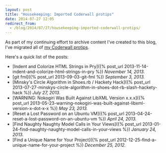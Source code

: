 ```yaml
---
layout: post
title: "Housekeeping: Imported Coderwall protips"
date: 2014-07-27 12:05
redirect_from:
  - /blog/2014/07/27/housekeeping-imported-coderwall-protips/
---
```


As part of my continuing effort to archive content I've created to this blog, I've migrated all of [my Coderwall protips](https://coderwall.com/p/u/mathias).

Here's a quick list of the posts:

* [Indent and Colorize HTML Strings in Pry]({% post_url 2013-11-14-indent-and-colorize-html-strings-in-pry %}) *November 14, 2013.*
* [git fml]({% post_url 2013-09-03-git-fml %}) *September 3, 2013.*
* [Minsky's Circle Algorithm in Shoes.rb / Hackety Hack]({% post_url 2013-07-27-minskys-circle-algorithm-in-shoes-dot-rb-slash-hackety-hack %}) *July 27, 2013.*
* [WARNING: Nokogiri Was Built Against LibXML Version x.x.x]({% post_url 2013-05-23-warning-nokogiri-was-built-against-libxml-version-x-dot-x-x %}) *May 23, 2013.*
* [Reset a Lost Password on an Ubuntu VM]({% post_url 2013-04-24-reset-a-lost-password-on-an-ubuntu-vm %}) *April 24, 2013.*
* [Find Naughty Naughty Model Calls in Your Views]({% post_url 2013-01-24-find-naughty-naughty-model-calls-in-your-views %}) *January 24, 2013.*
* [Find a Unique Name for Your Project]({% post_url 2012-12-25-find-a-unique-name-for-your-project %}) *December 25, 2012.*

